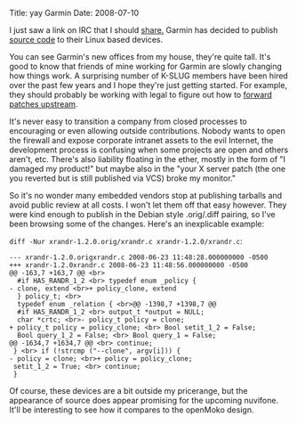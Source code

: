 Title: yay Garmin
Date: 2008-07-10 

I just saw a link on IRC that I should [share.][1] Garmin has decided to
publish [source code][2] to their Linux based devices.

You can see Garmin's new offices from my house, they're quite tall. It's good
to know that friends of mine working for Garmin are slowly changing how things
work. A surprising number of K-SLUG members have been hired over the past few
years and I hope they're just getting started. For example, they should
probably be working with legal to figure out how to [forward patches
upstream][3].

It's never easy to transition a company from closed processes to encouraging
or even allowing outside contributions. Nobody wants to open the firewall and
expose corporate intranet assets to the evil Internet, the development process
is confusing when some projects are open and others aren't, etc. There's also
liability floating in the ether, mostly in the form of "I damaged my product!"
but maybe also in the "your X server patch (the one you reverted but is still
published via VCS) broke my monitor."

So it's no wonder many embedded vendors stop at publishing tarballs and avoid
public review at all costs. I won't let them off that easy however. They were
kind enough to publish in the Debian style .orig/.diff pairing, so I've been
browsing some of the changes. Here's an inexplicable example:

`diff -Nur xrandr-1.2.0.orig/xrandr.c xrandr-1.2.0/xrandr.c`:

    --- xrandr-1.2.0.origxrandr.c 2008-06-23 11:48:28.000000000 -0500
    +++ xrandr-1.2.0xrandr.c 2008-06-23 11:48:56.000000000 -0500
    @@ -163,7 +163,7 @@ <br>
      #if HAS_RANDR_1_2 <br> typedef enum _policy {
    - clone, extend <br>+ policy_clone, extend
      } policy_t; <br>
      typedef enum _relation { <br>@@ -1398,7 +1398,7 @@
      #if HAS_RANDR_1_2 <br> output_t *output = NULL;
      char *crtc; <br>- policy_t policy = clone;
    + policy_t policy = policy_clone; <br> Bool setit_1_2 = False;
      Bool query_1_2 = False; <br> Bool query_1 = False;
    @@ -1634,7 +1634,7 @@ <br> continue;
     } <br> if (!strcmp ("--clone", argv[i])) {
    - policy = clone; <br>+ policy = policy_clone;
     setit_1_2 = True; <br> continue;
     }

Of course, these devices are a bit outside my pricerange, but the appearance
of source does appear promising for the upcoming nuvifone. It'll be
interesting to see how it compares to the openMoko design.

   [1]: http://www.computerworld.com.au/index.php/id;1756347190;fp;16;fpid;1

   [2]: http://developer.garmin.com/linux/

   [3]: http://developer.garmin.com/forum/viewtopic.php?t=453

